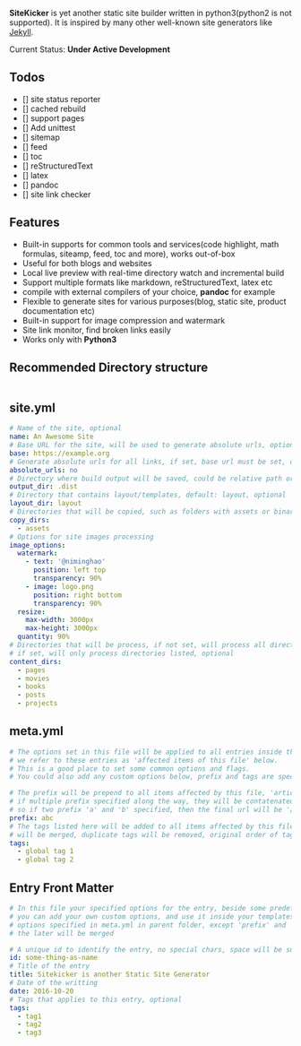 **SiteKicker** is yet another static site builder written in python3(python2 is not supported).
It is inspired by many other well-known site generators like [Jekyll](http://jekyllrb.com/).

Current Status: **Under Active Development**

## Todos

- [] site status reporter
- [] cached rebuild
- [] support pages
- [] Add unittest
- [] sitemap
- [] feed
- [] toc
- [] reStructuredText
- [] latex
- [] pandoc
- [] site link checker

## Features

- Built-in supports for common tools and services(code highlight, math formulas, siteamp, feed, toc and more), works out-of-box
- Useful for both blogs and websites
- Local live preview with real-time directory watch and incremental build
- Support multiple formats like markdown, reStructuredText, latex etc
- compile with external compilers of your choice, **pandoc** for example
- Flexible to generate sites for various purposes(blog, static site, product documentation etc)
- Built-in support for image compression and watermark
- Site link monitor, find broken links easily
- Works only with **Python3**

## Recommended Directory structure
```
```

## site.yml
```yml
# Name of the site, optional
name: An Awesome Site
# Base URL for the site, will be used to generate absolute urls, optional
base: https://example.org
# Generate absolute urls for all links, if set, base url must be set, default no, optional
absolute_urls: no
# Directory where build output will be saved, could be relative path or absolute path
output_dir: .dist
# Directory that contains layout/templates, default: layout, optional
layout_dir: layout
# Directories that will be copied, such as folders with assets or binary files
copy_dirs:
  - assets
# Options for site images processing
image_options:
  watermark:
    - text: '@niminghao'
      position: left top
      transparency: 90%
    - image: logo.png
      position: right bottom
      transparency: 90%
  resize:
    max-width: 3000px
    max-height: 3000px
  quantity: 90%
# Directories that will be process, if not set, will process all directories
# if set, will only process directories listed, optional
content_dirs:
  - pages
  - movies
  - books
  - posts
  - projects
```

## meta.yml
```yml
# The options set in this file will be applied to all entries inside the folder where this file is found,
# we refer to these entries as 'affected items of this file' below.
# This is a good place to set some common options and flags.
# You could also add any custom options below, prefix and tags are special because they has special meaning

# The prefix will be prepend to all items affected by this file, 'article.html' will be 'abc/article.html'
# if multiple prefix specified along the way, they will be contatenated and prefixed to the final url,
# so if two prefix 'a' and 'b' specified, then the final url will be '/a/b/article.html'
prefix: abc
# The tags listed here will be added to all items affected by this file, tags specified at different places
# will be merged, duplicate tags will be removed, original order of tags will be maintained
tags:
  - global tag 1
  - global tag 2
```

## Entry Front Matter
```yml
# In this file your specified options for the entry, beside some predefined ones like 'id', 'title', 'date'
# you can add your own custom options, and use it inside your templates, options specified here will override
# options specified in meta.yml in parent folder, except 'prefix' and 'tags', the former will be concatenated,
# the later will be merged

# A unique id to identify the entry, no special chars, space will be substitued with hyphens, mandatory
id: some-thing-as-name
# Title of the entry
title: Sitekicker is another Static Site Generator
# Date of the writting
date: 2016-10-20
# Tags that applies to this entry, optional
tags:
  - tag1
  - tag2
  - tag3
```
